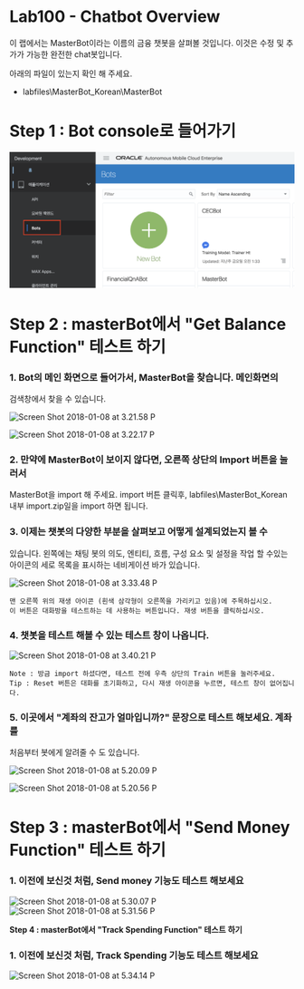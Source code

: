 Lab100 - Chatbot Overview
=======

이 랩에서는 MasterBot이라는 이름의 금융 챗봇을 살펴볼 것입니다. 이것은
수정 및 추가가 가능한 완전한 chat봇입니다.

아래의 파일이 있는지 확인 해 주세요. 

- labfiles\MasterBot_Korean\MasterBot

**Step 1 : Bot console로 들어가기**
=======

![Screen Shot 2018-07-25 at 6.05.10 P](media/15325093997336/Screen%20Shot%202018-07-25%20at%206.05.10%20PM.png)


**Step 2 : masterBot에서 "Get Balance Function" 테스트 하기**
=======

 ### 1. Bot의 메인 화면으로 들어가서, MasterBot을 찾습니다. 메인화면의
검색창에서 찾을 수 있습니다.

![Screen Shot 2018-01-08 at 3.21.58
P](media/15153914320994/Screen%20Shot%202018-01-08%20at%203.21.58%20PM.png)

![Screen Shot 2018-01-08 at 3.22.17
P](media/15153914320994/Screen%20Shot%202018-01-08%20at%203.22.17%20PM.png)

### 2. 만약에 MasterBot이 보이지 않다면, 오른쪽 상단의 Import 버튼을 눌러서
MasterBot을 import 해 주세요. import 버튼 클릭후, labfiles\MasterBot_Korean 내부 import.zip일을 import 하면 됩니다.

### 3. 이제는 챗봇의 다양한 부분을 살펴보고 어떻게 설계되었는지 볼 수
있습니다. 왼쪽에는 채팅 봇의 의도, 엔티티, 흐름, 구성 요소 및 설정을
작업 할 수있는 아이콘의 세로 목록을 표시하는 네비게이션 바가 있습니다.

![Screen Shot 2018-01-08 at 3.33.48
P](media/15153914320994/Screen%20Shot%202018-01-08%20at%203.33.48%20PM.png)

    맨 오른쪽 위의 재생 아이콘 (흰색 삼각형이 오른쪽을 가리키고 있음)에 주목하십시오. 
    이 버튼은 대화방을 테스트하는 데 사용하는 버튼입니다. 재생 버튼을 클릭하십시오.

### 4. 챗봇을 테스트 해볼 수 있는 테스트 창이 나옵니다.

![Screen Shot 2018-01-08 at 3.40.21
P](media/15153914320994/Screen%20Shot%202018-01-08%20at%203.40.21%20PM.png)

    Note : 방금 import 하셨다면, 테스트 전에 우측 상단의 Train 버튼을 눌러주세요.
    Tip : Reset 버튼은 대화를 초기화하고, 다시 재생 아이콘을 누르면, 테스트 창이 없어집니다. 

### 5. 이곳에서 "계좌의 잔고가 얼마입니까?" 문장으로 테스트 해보세요. 계좌를
처음부터 봇에게 알려줄 수 도 있습니다.

![Screen Shot 2018-01-08 at 5.20.09
P](media/15153914320994/Screen%20Shot%202018-01-08%20at%205.20.09%20PM.png)

![Screen Shot 2018-01-08 at 5.20.56
P](media/15153914320994/Screen%20Shot%202018-01-08%20at%205.20.56%20PM.png)

**Step 3 : masterBot에서 "Send Money Function" 테스트 하기**
=======

### 1. 이전에 보신것 처럼, Send money 기능도 테스트 해보세요

![Screen Shot 2018-01-08 at 5.30.07
P](media/15153914320994/Screen%20Shot%202018-01-08%20at%205.30.07%20PM.png)\
 ![Screen Shot 2018-01-08 at 5.31.56
P](media/15153914320994/Screen%20Shot%202018-01-08%20at%205.31.56%20PM.png)

**Step 4 : masterBot에서 "Track Spending Function" 테스트 하기**

### 1. 이전에 보신것 처럼, Track Spending 기능도 테스트 해보세요

![Screen Shot 2018-01-08 at 5.34.14
P](media/15153914320994/Screen%20Shot%202018-01-08%20at%205.34.14%20PM.png)







